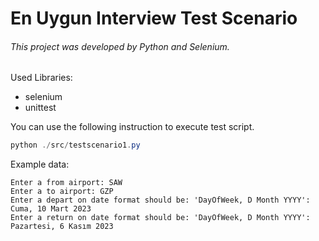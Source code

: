 # En Uygun Interview Test Scenario

###### This project was developed by Python and Selenium.

Used Libraries:

* selenium
* unittest

You can use the following instruction to execute test script.

```powershell
python ./src/testscenario1.py
```

Example data:

```
Enter a from airport: SAW
Enter a to airport: GZP
Enter a depart on date format should be: 'DayOfWeek, D Month YYYY': Cuma, 10 Mart 2023
Enter a return on date format should be: 'DayOfWeek, D Month YYYY': Pazartesi, 6 Kasım 2023

```
